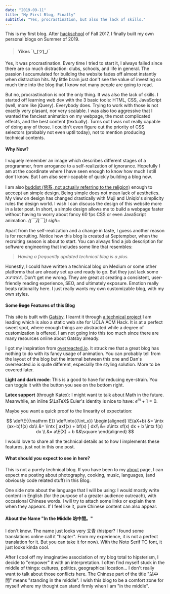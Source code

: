 ```yaml
---
date: "2019-09-11"
title: "My First Blog, Finally"
subtitle: "Yes, procrastination, but also the lack of skills."
---
```


This is my first blog. After 
[hackschool](https://github.com/acm-hackschool-f17) 
of Fall 2017, I finally built my own personal blogs
on Summer of 2019. 

> <h4> Yikes ¯\_(ツ)_/¯ </h4>

Yes, it was procrastination.
Every time I tried to start it, I always failed since
there are so much distraction: clubs, schools, and 
life in general. The passion I accumulated for building
the website fades off almost instantly when distraction
hits. My little brain just don't see the value of 
investing so much time into the blog that I know not many
people are going to read. 

But no, procrastination is not the only thing. It was 
also the lack of skills. 
I started off learning web dev with the 3 basic tools: 
HTML, CSS, JavaScript (well, more like jQuery). 
Everybody does. Trying to work with those 
is not exactly very plasant, nor very scalable. 
I was also too aggressive that I wanted the fanciest
animation on my webpage, the most complicated effects,
and the best content (textually).
Turns out I was not really capable of doing any of those. 
I couldn't even figure out the priority of CSS selectors
(probably not even uptil today), not to mention producing
technical contents. 

#### Why Now? 

I vaguely remember an image which describes different 
stages of a programmer, from arrogance to a 
self-realization of ignorance. Hopefully I am at the 
coordinate where I have seen enough to know how much 
I still don't know. But I am also semi-capable of 
quickly building a blog now. 

I am also 
[buddist (佛系, not actually referring to the religion)](https://www.straitstimes.com/asia/east-asia/keep-calm-and-be-average-chinas-unambitious-buddhist-youth) 
enough to acccept an simple design. Being simple does not 
mean lack of aesthetics. My view on design has changed 
drastically with Muji and Uniqlo's simplicity rules
the design world. I wish I can discuss the design of 
this website more in a later post. 
In short, a simple design allows me to build a webpage 
faster without having to worry about fancy 60 fps CSS
or even JavaScript animation. _((￣Д￣)) sigh~_

Apart from the self-realization and a change in taste,
I guess another reason is for recruiting. Notice how this
blog is created at Septempber, when the recruiting season
is about to start. You can always find a job description
for software engineering that includes some line that
resembles:

> _Having a frequently updated technical blog is a plus._


Honestly, I could have written a technical blog on 
Medium or some other platforms that are already set up
and ready to go. But they just lack some $\mathcal{STYLE}$.
Don't get me wrong. They are great at creating a consistent,
user-friendly reading experience, SEO, and ultimately 
exposure. Emotion really beats rationality here. I just really
wants my own customizable blog, with my own styles.

#### Some ~~Bugs~~ Features of this Blog

This site is built with [Gatsby](https://www.gatsbyjs.org/).
I learnt it through [a technical project](https://github.com/uclaacm/hack.uclaacm.com)
I am leading which is also a static web site for UCLA 
ACM Hack. It is at a perfect sweet spot, where enough things
are abstracted while a degree of customization is 
offered.
I am not going into this too much since there are 
many resources online about Gatsby already.

I got my inspiration from [overreacted.io](https://overreacted.io).
It struck me that a great blog has nothing to do
with its fancy usage of animation. You can probably 
tell from the layout of the blog but the internal 
between this one and Dan's overreacted.io is quite 
different, especially the styling solution.
More to be covered later. 


__Light and dark mode__: This is a good to have
for reducing eye-strain. You can toggle it with the
button you see on the bottom right.

__Latex support__ (through Katex):
I might want to talk about Math in the future. 
Meanwhile, an inline $\LaTeX$ Euler's identity is nice to
have: 
$e^{i\pi} + 1 = 0$.

Maybe you want a quick proof to the linearity of expectation:

$$
\def\E{{\mathrm E}}
\def\intx{{\int_x}}
\begin{aligned}
\E(aX+b) &= \intx (ax+b)f(x) dx\\
    &= \intx [ axf(x) + bf(x) ] dx\\
    &= a\intx xf(x) dx + b \intx f(x) dx \\
    &= a\E(X) + b &&\square
\end{aligned}
$$

I would love to share all the technical details as to how 
I implements these features, just not in this one post.


#### What should you expect to see in here?

This is not a purely technical blog. If you have been to
my [about](/about) page, I can expect me posting about
photography, cooking, music, languages, (and obviously
code related stuff) in this Blog.

One side note about the language that I will be using: 
I would mostly write content in English (for the purpose
of a greater audience outreach), with occasional
Chinese words. I will try to attach some links or explain
them when they appears. If I feel like it, pure Chinese 
content can also appear.

#### About the Name "In the Middle 站中間。"

I don't know. The name just looks very 文青 (histper? I found 
some translations online call it "hispter". From my experience,
it is not a perfect translation for it. But you can take it 
for now). With the Noto Serif TC font, it just looks kinda 
cool. 

After I cool off my imaginative association of my blog total 
to hipsterism, I decide to "empower" it with an interpretation.
I often find myself stuck in the middle of things: cultures,
politics, geographical location… I don't really want to 
talk about those conflicts here. The Chinese part of the title 
"站中間" means "standing in the middle". I wish this blog to 
be a comfort zone for myself where my thought can stand firmly 
when I am "in the middle". 
